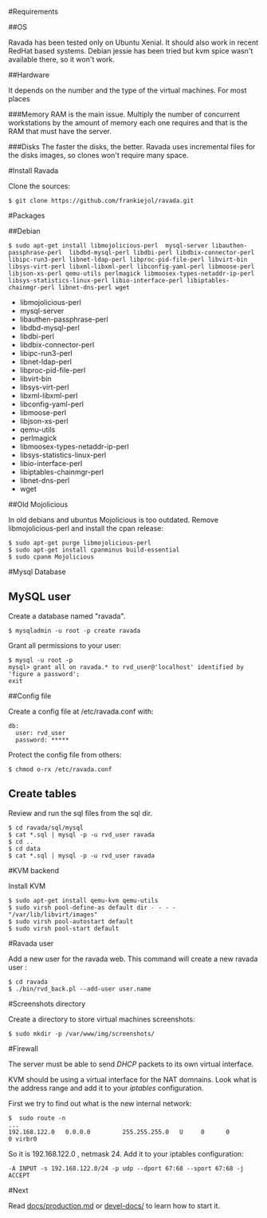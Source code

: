 #Requirements

##OS

Ravada has been tested only on Ubuntu Xenial. It should also work in recent RedHat based
systems. Debian jessie has been tried but kvm spice wasn't available there, so it won't
work.

##Hardware

It depends on the number and the type of the virtual machines. For most places 

###Memory
RAM is
the main issue. Multiply the number of concurrent workstations by the amount of memory
each one requires and that is the RAM that must have the server.

###Disks
The faster the disks, the better. Ravada uses incremental files for the disks images, so
clones won't require many space.


#Install Ravada

Clone the sources:

    $ git clone https://github.com/frankiejol/ravada.git

#Packages

##Debian

    $ sudo apt-get install libmojolicious-perl  mysql-server libauthen-passphrase-perl  libdbd-mysql-perl libdbi-perl libdbix-connector-perl libipc-run3-perl libnet-ldap-perl libproc-pid-file-perl libvirt-bin libsys-virt-perl libxml-libxml-perl libconfig-yaml-perl libmoose-perl libjson-xs-perl qemu-utils perlmagick libmoosex-types-netaddr-ip-perl libsys-statistics-linux-perl libio-interface-perl libiptables-chainmgr-perl libnet-dns-perl wget

- libmojolicious-perl
- mysql-server
- libauthen-passphrase-perl
- libdbd-mysql-perl
- libdbi-perl
- libdbix-connector-perl
- libipc-run3-perl
- libnet-ldap-perl
- libproc-pid-file-perl
- libvirt-bin
- libsys-virt-perl
- libxml-libxml-perl
- libconfig-yaml-perl
- libmoose-perl
- libjson-xs-perl
- qemu-utils
- perlmagick
- libmoosex-types-netaddr-ip-perl
- libsys-statistics-linux-perl
- libio-interface-perl
- libiptables-chainmgr-perl
- libnet-dns-perl
- wget

##Old Mojolicious

In old debians and ubuntus Mojolicious is too outdated. Remove libmojolicious-perl and install the cpan release:

    $ sudo apt-get purge libmojolicious-perl
    $ sudo apt-get install cpanminus build-essential
    $ sudo cpanm Mojolicious

#Mysql Database

## MySQL user
Create a database named "ravada". 

    $ mysqladmin -u root -p create ravada

Grant all permissions to your user:

    $ mysql -u root -p
    mysql> grant all on ravada.* to rvd_user@'localhost' identified by 'figure a password';
    exit

##Config file

Create a config file at /etc/ravada.conf with:
    
    db:
      user: rvd_user
      password: *****

Protect the config file from others:

    $ chmod o-rx /etc/ravada.conf

## Create tables
Review and run the sql files from the sql dir.

    $ cd ravada/sql/mysql
    $ cat *.sql | mysql -p -u rvd_user ravada
    $ cd ..
    $ cd data
    $ cat *.sql | mysql -p -u rvd_user ravada


#KVM backend

Install KVM 

    $ sudo apt-get install qemu-kvm qemu-utils
    $ sudo virsh pool-define-as default dir - - - - "/var/lib/libvirt/images"
    $ sudo virsh pool-autostart default
    $ sudo virsh pool-start default

#Ravada user

Add a new user for the ravada web. This command will create a new ravada user :

    $ cd ravada
    $ ./bin/rvd_back.pl --add-user user.name

#Screenshots directory

Create a directory to store virtual machines screenshots:

    $ sudo mkdir -p /var/www/img/screenshots/

#Firewall

The server must be able to send _DHCP_ packets to its own virtual interface.

KVM should be using a virtual interface for the NAT domnains. Look what is the address range
and add it to your _iptables_ configuration.

First we try to find out what is the new internal network:

    $  sudo route -n
    ...
    192.168.122.0   0.0.0.0         255.255.255.0   U     0      0        0 virbr0

So it is 192.168.122.0 , netmask 24. Add it to your iptables configuration:

    -A INPUT -s 192.168.122.0/24 -p udp --dport 67:68 --sport 67:68 -j ACCEPT

#Next

Read [docs/production.md](https://github.com/frankiejol/ravada/blob/master/docs/production.md) or [devel-docs/](https://github.com/frankiejol/ravada/blob/master/devel-docs/) to learn how to start it.
